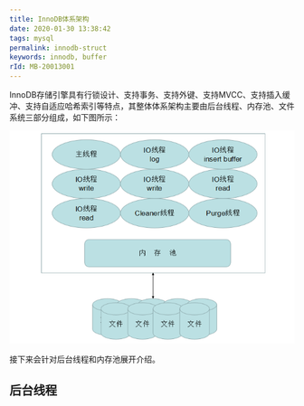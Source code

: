 ```yaml
---
title: InnoDB体系架构
date: 2020-01-30 13:38:42
tags: mysql
permalink: innodb-struct
keywords: innodb, buffer
rId: MB-20013001
---
```


InnoDB存储引擎具有行锁设计、支持事务、支持外键、支持MVCC、支持插入缓冲、支持自适应哈希索引等特点，其整体体系架构主要由后台线程、内存池、文件系统三部分组成，如下图所示：

![图1](../static/MB20013001-1.png)

接下来会针对后台线程和内存池展开介绍。

## 后台线程

